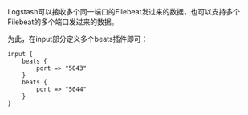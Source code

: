 Logstash可以接收多个同一端口的Filebeat发过来的数据，也可以支持多个Filebeat的多个端口发过来的数据。

为此，在input部分定义多个beats插件即可：

    input {
        beats {
            port => "5043"
        }
        beats {
            port => "5044"
        }
    }

